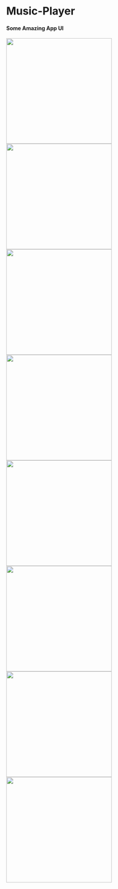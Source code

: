 # Music-Player
#### Some Amazing App UI
<img src="https://user-images.githubusercontent.com/21356408/44230601-34b37d00-a1b9-11e8-8223-d2bb5f6cf9da.png" width="280"/> <img src="https://user-images.githubusercontent.com/21356408/44230603-34b37d00-a1b9-11e8-80f9-b351a1546886.png" width="280"/>
<img src="https://user-images.githubusercontent.com/21356408/44230601-34b37d00-a1b9-11e8-8223-d2bb5f6cf9da.png" width="280"/>
<br>
<img src="https://user-images.githubusercontent.com/21356408/44230600-341ae680-a1b9-11e8-8a43-b30b7530d4b3.png" width="280"/>
<img src="https://user-images.githubusercontent.com/21356408/44230605-354c1380-a1b9-11e8-8bce-444fe9a3fa93.png" width="280"/>
<img src="https://user-images.githubusercontent.com/21356408/44230616-3715d700-a1b9-11e8-8eb3-e6b426330c63.png" width="280"/>
<br>
<img src="https://user-images.githubusercontent.com/21356408/44230612-367d4080-a1b9-11e8-84df-294e1b052098.png" width="280"/>
<img src="https://user-images.githubusercontent.com/21356408/44230608-35e4aa00-a1b9-11e8-8445-1d2dcc434869.png" width="280"/>



